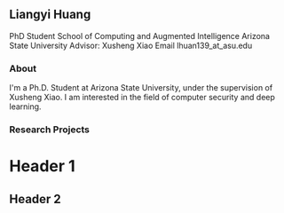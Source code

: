 ## Liangyi Huang
PhD Student
School of Computing and Augmented Intelligence
Arizona State University
Advisor: Xusheng Xiao
Email lhuan139_at_asu.edu

### About
I'm a Ph.D. Student at Arizona State University, under the supervision of Xusheng Xiao. I am interested in the field of computer security and deep learning.


### Research Projects

# Header 1
## Header 2

